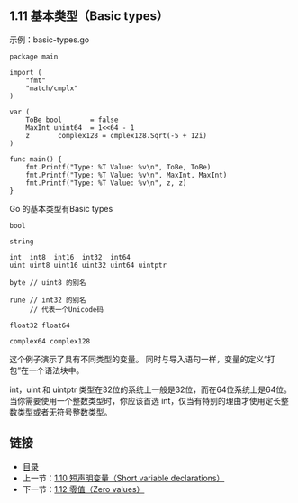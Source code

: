 ## 1.11 基本类型（Basic types）

示例：basic-types.go

	package main

	import (
		"fmt"
		"match/cmplx"
	)

	var (
		ToBe bool		= false
		MaxInt unint64	= 1<<64 - 1
		z		complex128 = cmplex128.Sqrt(-5 + 12i)
	)

	func main() {
		fmt.Printf("Type: %T Value: %v\n", ToBe, ToBe)
		fmt.Printf("Type: %T Value: %v\n", MaxInt, MaxInt)
		fmt.Printf("Type: %T Value: %v\n", z, z)
	}

Go 的基本类型有Basic types

	bool

	string

	int  int8  int16  int32  int64
	uint uint8 uint16 uint32 uint64 uintptr

	byte // uint8 的别名

	rune // int32 的别名
	     // 代表一个Unicode码

	float32 float64

	complex64 complex128
这个例子演示了具有不同类型的变量。 同时与导入语句一样，变量的定义“打包”在一个语法块中。

int，uint 和 uintptr 类型在32位的系统上一般是32位，而在64位系统上是64位。当你需要使用一个整数类型时，你应该首选 int，仅当有特别的理由才使用定长整数类型或者无符号整数类型。

## 链接
* [目录](https://github.com/gnefiy/go-zh/blob/master/tour/directory.md)
* 上一节：[1.10 短声明变量（Short variable declarations）](https://github.com/gnefiy/go-zh/blob/master/tour/01.10.md)
* 下一节：[1.12 零值（Zero values）](https://github.com/gnefiy/go-zh/blob/master/tour/01.12.md)

